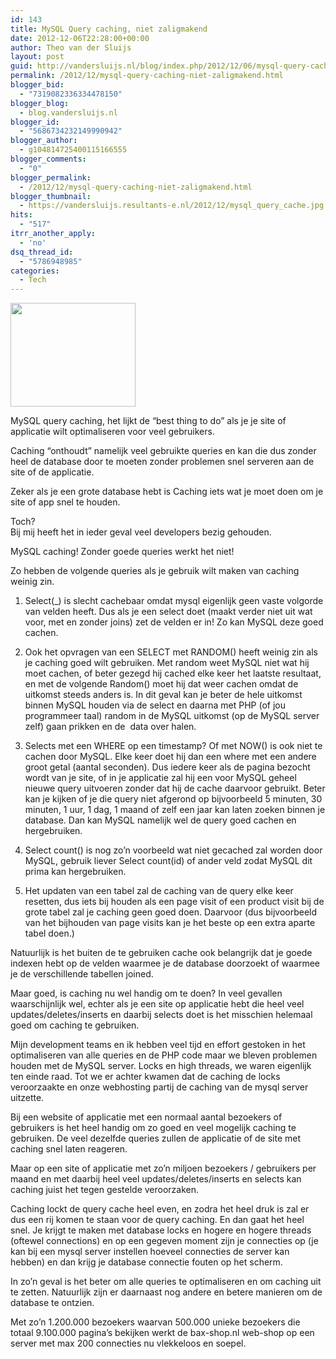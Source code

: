 ```yaml
---
id: 143
title: MySQL Query caching, niet zaligmakend
date: 2012-12-06T22:28:00+00:00
author: Theo van der Sluijs
layout: post
guid: http://vandersluijs.nl/blog/index.php/2012/12/06/mysql-query-caching-niet-zaligmakend/
permalink: /2012/12/mysql-query-caching-niet-zaligmakend.html
blogger_bid:
  - "7319082336334478150"
blogger_blog:
  - blog.vandersluijs.nl
blogger_id:
  - "5686734232149990942"
blogger_author:
  - g104814725400115166555
blogger_comments:
  - "0"
blogger_permalink:
  - /2012/12/mysql-query-caching-niet-zaligmakend.html
blogger_thumbnail:
  - https://vandersluijs.resultants-e.nl/2012/12/mysql_query_cache.jpg
hits:
  - "517"
itrr_another_apply:
  - 'no'
dsq_thread_id:
  - "5786948985"
categories:
  - Tech
---
```

<div>
  <a href=https://vandersluijs.resultants-e.nl/2012/12/mysql_query_cache.jpg"><img border="0" height="166" src="https://vandersluijs.resultants-e.nl/2012/12/mysql_query_cache.jpg" width="200" /></a>
</div>

MySQL query caching, het lijkt de &#8220;best thing to do&#8221; als je je site of applicatie wilt optimaliseren voor veel gebruikers.

Caching &#8220;onthoudt&#8221; namelijk veel gebruikte queries en kan die dus zonder heel de database door te moeten zonder problemen snel serveren aan de site of de applicatie.

Zeker als je een grote database hebt is Caching iets wat je moet doen om je site of app snel te houden.

Toch?  
<a name="more"></a>Bij mij heeft het in ieder geval veel developers bezig gehouden.

MySQL caching! Zonder goede queries werkt het niet!

Zo hebben de volgende queries als je gebruik wilt maken van caching weinig zin.

1. Select(_) is slecht cachebaar omdat mysql eigenlijk geen vaste volgorde van velden heeft. Dus als je een select doet (maakt verder niet uit wat voor, met en zonder joins) zet de velden er in! Zo kan MySQL deze goed cachen.</p> 

2. Ook het opvragen van een SELECT met RANDOM() heeft weinig zin als je caching goed wilt gebruiken. Met random weet MySQL niet wat hij moet cachen, of beter gezegd hij cached elke keer het laatste resultaat, en met de volgende Random() moet hij dat weer cachen omdat de uitkomst steeds anders is. In dit geval kan je beter de hele uitkomst binnen MySQL houden via de select en daarna met PHP (of jou programmeer taal) random in de MySQL uitkomst (op de MySQL server zelf) gaan prikken en de  data over halen.

3. Selects met een WHERE op een timestamp? Of met NOW() is ook niet te cachen door MySQL. Elke keer doet hij dan een where met een andere groot getal (aantal seconden). Dus iedere keer als de pagina bezocht wordt van je site, of in je applicatie zal hij een voor MySQL geheel nieuwe query uitvoeren zonder dat hij de cache daarvoor gebruikt. Beter kan je kijken of je die query niet afgerond op bijvoorbeeld 5 minuten, 30 minuten, 1 uur, 1 dag, 1 maand of zelf een jaar kan laten zoeken binnen je database. Dan kan MySQL namelijk wel de query goed cachen en hergebruiken.

4. Select count(</em>) is nog zo&#8217;n voorbeeld wat niet gecached zal worden door MySQL, gebruik liever Select count(id) of ander veld zodat MySQL dit prima kan hergebruiken.

5. Het updaten van een tabel zal de caching van de query elke keer resetten, dus iets bij houden als een page visit of een product visit bij de grote tabel zal je caching geen goed doen. Daarvoor (dus bijvoorbeeld van het bijhouden van page visits kan je het beste op een extra aparte tabel doen.)

Natuurlijk is het buiten de te gebruiken cache ook belangrijk dat je goede indexen hebt op de velden waarmee je de database doorzoekt of waarmee je de verschillende tabellen joined.

Maar goed, is caching nu wel handig om te doen? In veel gevallen waarschijnlijk wel, echter als je een site op applicatie hebt die heel veel updates/deletes/inserts en daarbij selects doet is het misschien helemaal goed om caching te gebruiken.

Mijn development teams en ik hebben veel tijd en effort gestoken in het optimaliseren van alle queries en de PHP code maar we bleven problemen houden met de MySQL server. Locks en high threads, we waren eigenlijk ten einde raad. Tot we er achter kwamen dat de caching de locks veroorzaakte en onze webhosting partij de caching van de mysql server uitzette.

Bij een website of applicatie met een normaal aantal bezoekers of gebruikers is het heel handig om zo goed en veel mogelijk caching te gebruiken. De veel dezelfde queries zullen de applicatie of de site met caching snel laten reageren.

Maar op een site of applicatie met zo&#8217;n miljoen bezoekers / gebruikers per maand en met daarbij heel veel updates/deletes/inserts en selects kan caching juist het tegen gestelde veroorzaken.

Caching lockt de query cache heel even, en zodra het heel druk is zal er dus een rij komen te staan voor de query caching. En dan gaat het heel snel. Je krijgt te maken met database locks en hogere en hogere threads (oftewel connections) en op een gegeven moment zijn je connecties op (je kan bij een mysql server instellen hoeveel connecties de server kan hebben) en dan krijg je database connectie fouten op het scherm.

In zo&#8217;n geval is het beter om alle queries te optimaliseren en om caching uit te zetten. Natuurlijk zijn er daarnaast nog andere en betere manieren om de database te ontzien.

Met zo&#8217;n 1.200.000 bezoekers waarvan 500.000 unieke bezoekers die totaal 9.100.000 pagina&#8217;s bekijken werkt de bax-shop.nl web-shop op een server met max 200 connecties nu vlekkeloos en soepel.
